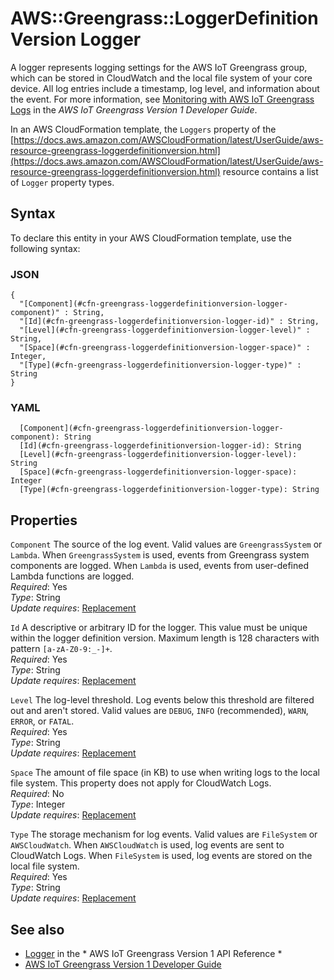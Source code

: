 # AWS::Greengrass::LoggerDefinitionVersion Logger<a name="aws-properties-greengrass-loggerdefinitionversion-logger"></a>

<a name="aws-properties-greengrass-loggerdefinitionversion-logger-description"></a>A logger represents logging settings for the AWS IoT Greengrass group, which can be stored in CloudWatch and the local file system of your core device\. All log entries include a timestamp, log level, and information about the event\. For more information, see [Monitoring with AWS IoT Greengrass Logs](https://docs.aws.amazon.com/greengrass/latest/developerguide/greengrass-logs-overview.html) in the *AWS IoT Greengrass Version 1 Developer Guide*\.

<a name="aws-properties-greengrass-loggerdefinitionversion-logger-inheritance"></a> In an AWS CloudFormation template, the `Loggers` property of the [https://docs.aws.amazon.com/AWSCloudFormation/latest/UserGuide/aws-resource-greengrass-loggerdefinitionversion.html](https://docs.aws.amazon.com/AWSCloudFormation/latest/UserGuide/aws-resource-greengrass-loggerdefinitionversion.html) resource contains a list of `Logger` property types\.

## Syntax<a name="aws-properties-greengrass-loggerdefinitionversion-logger-syntax"></a>

To declare this entity in your AWS CloudFormation template, use the following syntax:

### JSON<a name="aws-properties-greengrass-loggerdefinitionversion-logger-syntax.json"></a>

```
{
  "[Component](#cfn-greengrass-loggerdefinitionversion-logger-component)" : String,
  "[Id](#cfn-greengrass-loggerdefinitionversion-logger-id)" : String,
  "[Level](#cfn-greengrass-loggerdefinitionversion-logger-level)" : String,
  "[Space](#cfn-greengrass-loggerdefinitionversion-logger-space)" : Integer,
  "[Type](#cfn-greengrass-loggerdefinitionversion-logger-type)" : String
}
```

### YAML<a name="aws-properties-greengrass-loggerdefinitionversion-logger-syntax.yaml"></a>

```
  [Component](#cfn-greengrass-loggerdefinitionversion-logger-component): String
  [Id](#cfn-greengrass-loggerdefinitionversion-logger-id): String
  [Level](#cfn-greengrass-loggerdefinitionversion-logger-level): String
  [Space](#cfn-greengrass-loggerdefinitionversion-logger-space): Integer
  [Type](#cfn-greengrass-loggerdefinitionversion-logger-type): String
```

## Properties<a name="aws-properties-greengrass-loggerdefinitionversion-logger-properties"></a>

`Component`  <a name="cfn-greengrass-loggerdefinitionversion-logger-component"></a>
The source of the log event\. Valid values are `GreengrassSystem` or `Lambda`\. When `GreengrassSystem` is used, events from Greengrass system components are logged\. When `Lambda` is used, events from user\-defined Lambda functions are logged\.  
*Required*: Yes  
*Type*: String  
*Update requires*: [Replacement](https://docs.aws.amazon.com/AWSCloudFormation/latest/UserGuide/using-cfn-updating-stacks-update-behaviors.html#update-replacement)

`Id`  <a name="cfn-greengrass-loggerdefinitionversion-logger-id"></a>
A descriptive or arbitrary ID for the logger\. This value must be unique within the logger definition version\. Maximum length is 128 characters with pattern `[a-zA-Z0-9:_-]+`\.  
*Required*: Yes  
*Type*: String  
*Update requires*: [Replacement](https://docs.aws.amazon.com/AWSCloudFormation/latest/UserGuide/using-cfn-updating-stacks-update-behaviors.html#update-replacement)

`Level`  <a name="cfn-greengrass-loggerdefinitionversion-logger-level"></a>
The log\-level threshold\. Log events below this threshold are filtered out and aren't stored\. Valid values are `DEBUG`, `INFO` \(recommended\), `WARN`, `ERROR`, or `FATAL`\.  
*Required*: Yes  
*Type*: String  
*Update requires*: [Replacement](https://docs.aws.amazon.com/AWSCloudFormation/latest/UserGuide/using-cfn-updating-stacks-update-behaviors.html#update-replacement)

`Space`  <a name="cfn-greengrass-loggerdefinitionversion-logger-space"></a>
The amount of file space \(in KB\) to use when writing logs to the local file system\. This property does not apply for CloudWatch Logs\.  
*Required*: No  
*Type*: Integer  
*Update requires*: [Replacement](https://docs.aws.amazon.com/AWSCloudFormation/latest/UserGuide/using-cfn-updating-stacks-update-behaviors.html#update-replacement)

`Type`  <a name="cfn-greengrass-loggerdefinitionversion-logger-type"></a>
The storage mechanism for log events\. Valid values are `FileSystem` or `AWSCloudWatch`\. When `AWSCloudWatch` is used, log events are sent to CloudWatch Logs\. When `FileSystem` is used, log events are stored on the local file system\.  
*Required*: Yes  
*Type*: String  
*Update requires*: [Replacement](https://docs.aws.amazon.com/AWSCloudFormation/latest/UserGuide/using-cfn-updating-stacks-update-behaviors.html#update-replacement)

## See also<a name="aws-properties-greengrass-loggerdefinitionversion-logger--seealso"></a>
+  [Logger](https://docs.aws.amazon.com/greengrass/latest/apireference/definitions-logger.html) in the * AWS IoT Greengrass Version 1 API Reference * 
+  [AWS IoT Greengrass Version 1 Developer Guide](https://docs.aws.amazon.com/greengrass/latest/developerguide/) 